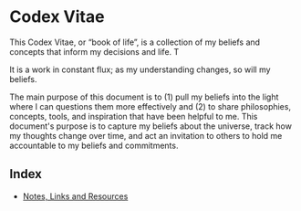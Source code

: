 # Codex Vitae
This Codex Vitae, or “book of life”, is a collection of my beliefs and concepts that inform my decisions and life.  T

It is a work in constant flux; as my understanding changes, so will my beliefs. 

The main purpose of this document is to (1) pull my beliefs into the light where I can questions them more effectively and (2) to share philosophies, concepts, tools, and inspiration that have been helpful to me. This document's purpose is to capture my beliefs about the universe, track how my thoughts change over time, and act an invitation to others to hold me accountable to my beliefs and commitments.

## Index
- [Notes, Links and Resources](docs/notes_links_resources.md)
